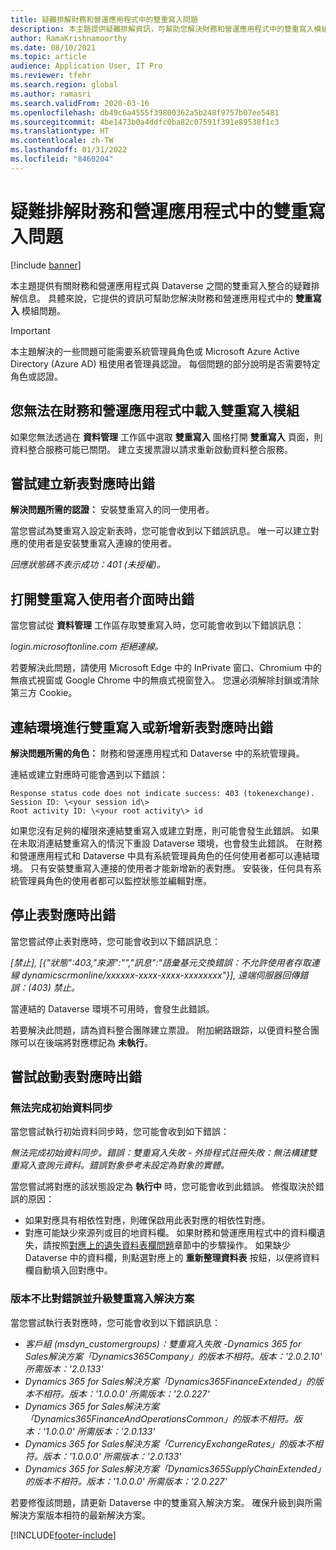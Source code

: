 ```yaml
---
title: 疑難排解財務和營運應用程式中的雙重寫入問題
description: 本主題提供疑難排解資訊，可幫助您解決財務和營運應用程式中的雙重寫入模組問題。
author: RamaKrishnamoorthy
ms.date: 08/10/2021
ms.topic: article
audience: Application User, IT Pro
ms.reviewer: tfehr
ms.search.region: global
ms.author: ramasri
ms.search.validFrom: 2020-03-16
ms.openlocfilehash: db49c6a4555f39800362a5b248f9757b07ee5481
ms.sourcegitcommit: 4be1473b0a4ddfc0ba82c07591f391e89538f1c3
ms.translationtype: HT
ms.contentlocale: zh-TW
ms.lasthandoff: 01/31/2022
ms.locfileid: "8460204"
---
```

# <a name="troubleshoot-dual-write-issues-in-finance-and-operations-apps"></a>疑難排解財務和營運應用程式中的雙重寫入問題

[!include [banner](../../includes/banner.md)]



本主題提供有關財務和營運應用程式與 Dataverse 之間的雙重寫入整合的疑難排解信息。 具體來說，它提供的資訊可幫助您解決財務和營運應用程式中的 **雙重寫入** 模組問題。

> [!IMPORTANT]
> 本主題解決的一些問題可能需要系統管理員角色或 Microsoft Azure Active Directory (Azure AD) 租使用者管理員認證。 每個問題的部分說明是否需要特定角色或認證。

## <a name="you-cant-load-the-dual-write-module-in-a-finance-and-operations-app"></a>您無法在財務和營運應用程式中載入雙重寫入模組

如果您無法透過在 **資料管理** 工作區中選取 **雙重寫入** 圖格打開 **雙重寫入** 頁面，則資料整合服務可能已關閉。 建立支援票證以請求重新啟動資料整合服務。

## <a name="error-when-you-try-to-create-a-new-table-map"></a>嘗試建立新表對應時出錯

**解決問題所需的認證：** 安裝雙重寫入的同一使用者。

當您嘗試為雙重寫入設定新表時，您可能會收到以下錯誤訊息。 唯一可以建立對應的使用者是安裝雙重寫入連線的使用者。

*回應狀態碼不表示成功：401 (未授權)。*

## <a name="error-when-you-open-the-dual-write-user-interface"></a>打開雙重寫入使用者介面時出錯

當您嘗試從 **資料管理** 工作區存取雙重寫入時，您可能會收到以下錯誤訊息：

*login.microsoftonline.com 拒絕連線。*

若要解決此問題，請使用 Microsoft Edge 中的 InPrivate 窗口、Chromium 中的無痕式視窗或 Google Chrome 中的無痕式視窗登入。 您還必須解除封鎖或清除第三方 Cookie。

## <a name="error-when-you-link-the-environment-for-dual-write-or-add-a-new-table-mapping"></a>連結環境進行雙重寫入或新增新表對應時出錯

**解決問題所需的角色：** 財務和營運應用程式和 Dataverse 中的系統管理員。

連結或建立對應時可能會遇到以下錯誤：

```dos
Response status code does not indicate success: 403 (tokenexchange).
Session ID: \<your session id\>
Root activity ID: \<your root activity\> id
```

如果您沒有足夠的權限來連結雙重寫入或建立對應，則可能會發生此錯誤。 如果在未取消連結雙重寫入的情況下重設 Dataverse 環境，也會發生此錯誤。 在財務和營運應用程式和 Dataverse 中具有系統管理員角色的任何使用者都可以連結環境。 只有安裝雙重寫入連接的使用者才能新增新的表對應。 安裝後，任何具有系統管理員角色的使用者都可以監控狀態並編輯對應。

## <a name="error-when-you-stop-the-table-mapping"></a>停止表對應時出錯

當您嘗試停止表對應時，您可能會收到以下錯誤訊息：

*\[禁止\], \[{"狀態":403,"來源":"","訊息":"語彙基元交換錯誤：不允許使用者存取連線 dynamicscrmonline/xxxxxx-xxxx-xxxx-xxxxxxxx"}\], 遠端伺服器回傳錯誤：(403) 禁止。*

當連結的 Dataverse 環境不可用時，會發生此錯誤。

若要解決此問題，請為資料整合團隊建立票證。 附加網路跟踪，以便資料整合團隊可以在後端將對應標記為 **未執行**。

## <a name="errors-while-trying-to-start-a-table-mapping"></a>嘗試啟動表對應時出錯

### <a name="unable-to-complete-initial-data-sync"></a>無法完成初始資料同步

當您嘗試執行初始資料同步時，您可能會收到如下錯誤：

*無法完成初始資料同步。錯誤：雙重寫入失敗 - 外掛程式註冊失敗：無法構建雙重寫入查詢元資料。錯誤對象參考未設定為對象的實體。*

當您嘗試將對應的該狀態設定為 **執行中** 時，您可能會收到此錯誤。 修復取決於錯誤的原因：

+ 如果對應具有相依性對應，則確保啟用此表對應的相依性對應。
+ 對應可能缺少來源列或目的地資料欄。 如果財務和營運應用程式中的資料欄遺失，請按照[對應上的遺失資料表欄問題](dual-write-troubleshooting-finops-upgrades.md#missing-table-columns-issue-on-maps)章節中的步驟操作。 如果缺少 Dataverse 中的資料欄，則點選對應上的 **重新整理資料表** 按鈕，以便將資料欄自動填入回對應中。

### <a name="version-mismatch-error-and-upgrading-dual-write-solutions"></a>版本不比對錯誤並升級雙重寫入解決方案

當您嘗試執行表對應時，您可能會收到以下錯誤訊息：

+ *客戶組 (msdyn_customergroups)：雙重寫入失敗 -Dynamics 365 for Sales解決方案「Dynamics365Company」的版本不相符。版本：'2.0.2.10' 所需版本：'2.0.133'*
+ *Dynamics 365 for Sales解決方案「Dynamics365FinanceExtended」的版本不相符。版本：'1.0.0.0' 所需版本：'2.0.227'*
+ *Dynamics 365 for Sales解決方案「Dynamics365FinanceAndOperationsCommon」的版本不相符。版本：'1.0.0.0' 所需版本：'2.0.133'*
+ *Dynamics 365 for Sales解決方案「CurrencyExchangeRates」的版本不相符。版本：'1.0.0.0' 所需版本：'2.0.133'*
+ *Dynamics 365 for Sales解決方案「Dynamics365SupplyChainExtended」的版本不相符。版本：'1.0.0.0' 所需版本：'2.0.227'*

若要修復該問題，請更新 Dataverse 中的雙重寫入解決方案。 確保升級到與所需解決方案版本相符的最新解決方案。

[!INCLUDE[footer-include](../../../../includes/footer-banner.md)]
